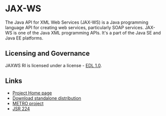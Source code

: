 # JAX-WS

The Java API for XML Web Services (JAX-WS) is a Java programming language API for creating web services, particularly SOAP services. JAX-WS is one of the Java XML programming APIs. It's a part of the Java SE and Java EE platforms.

## Licensing and Governance

JAXWS RI is licensed under a license - [EDL 1.0](LICENSE.md).

## Links

- [Project Home page](https://javaee.github.io/metro-jax-ws)
- [Download standalone distribution](https://repo1.maven.org/maven2/com/sun/xml/ws/jaxws-ri/2.3.0/jaxws-ri-2.3.0.zip)
- [METRO project](https://javaee.github.io/metro)
- [JSR 224](https://jcp.org/en/jsr/detail?id=224)
